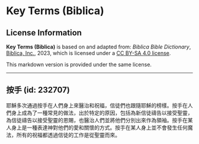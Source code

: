 # Key Terms (Biblica)

## License Information

**Key Terms (Biblica)** is based on and adapted from: _Biblica Bible Dictionary_, [Biblica, Inc.](https://www.biblica.com/), 2023, which is licensed under a [CC BY-SA 4.0 license](https://creativecommons.org/licenses/by-sa/4.0/legalcode.en).

This markdown version is provided under the same license.



--------------------------------

## 按手 (id: 232707)

耶穌多次通過按手在人們身上來醫治和祝福，信徒們也跟隨耶穌的榜樣。按手在人們身上成為了一種常見的做法，出於特定的原因，包括為新信徒禱告以接受聖靈，為信徒禱告以接受聖靈的恩賜，也醫治人們並將他們分別出來作為領袖。按手在某人身上是一種表達神對他們的愛和關懷的方式。按手在某人身上並不會發生任何魔法，所有的祝福都透過信徒的工作是從聖靈而來。


